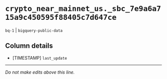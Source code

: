 # `crypto_near_mainnet_us._sbc_7e9a6a715a9c450595f88405c7d647ce`
`bq-1` | `bigquery-public-data`

## Column details
* [TIMESTAMP] `last_update`

-------------------------------------------------------------------------------
*Do not make edits above this line.*
